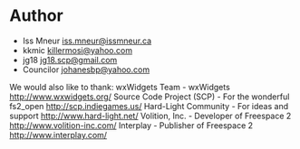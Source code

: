 Author
======
- Iss Mneur <iss.mneur@issmneur.ca>
- kkmic <killermosi@yahoo.com>
- jg18 <jg18.scp@gmail.com>
- Councilor <johanesbp@yahoo.com>

We would also like to thank:
wxWidgets Team - wxWidgets <http://www.wxwidgets.org/>
Source Code Project (SCP) - For the wonderful fs2_open <http://scp.indiegames.us/>
Hard-Light Community - For ideas and support <http://www.hard-light.net/>
Volition, Inc. - Developer of Freespace 2 <http://www.volition-inc.com/>
Interplay - Publisher of Freespace 2 <http://www.interplay.com/>
